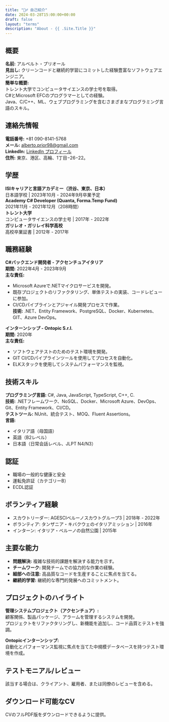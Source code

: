 ```yaml
---
title: "🙋‍♂️ 自己紹介"
date: 2024-03-28T15:00:00+00:00
draft: false
layout: "terms"
description: "About - {{ .Site.Title }}"
---
```


## 概要
**名前:** アルベルト・プリオール  
**見出し:** クリーンコードと継続的学習にコミットした経験豊富なソフトウェアエンジニア。  
**簡単な概要:**  
トレント大学でコンピュータサイエンスの学士号を取得。  
C#とMicrosoft EFCのプログラマーとしての経験。  
Java、C/C++、ML、ウェブプログラミングを含むさまざまなプログラミング言語のスキル。

## 連絡先情報
**電話番号:** +81 090-8141-5768  
**メール:** alberto.prior98@gmail.com  
**LinkedIn:** [LinkedIn プロフィール](https://www.linkedin.com/in/albertoprior/)  
**住所:** 東京、港区、高輪、1丁目−26−22。

## 学歴
**ISIキャリアと言語アカデミー（渋谷、東京、日本）**  
日本語学校 | 2023年10月 - 2024年9月卒業予定  
**Academy C# Developer (Quanta, Forma.Temp Fund)**  
2021年11月 - 2021年12月（208時間）  
**トレント大学**  
コンピュータサイエンスの学士号 | 2017年 - 2022年  
**ガリレオ・ガリレイ科学高校**  
高校卒業証書 | 2012年 - 2017年

## 職務経験
**C#バックエンド開発者 - アクセンチュアイタリア**  
**期間:** 2022年4月 - 2023年9月  
**主な責任:**  
- Microsoft Azureで.NETマイクロサービスを開発。  
- 既存プロジェクトのリファクタリング、単体テストの実装、コードレビューに参加。  
- CI/CDパイプラインとアジャイル開発プロセスで作業。  
**技術:** .NET、Entity Framework、PostgreSQL、Docker、Kubernetes、GIT、Azure DevOps。

**インターンシップ - Ontopic S.r.l.**  
**期間:** 2020年  
**主な責任:**  
- ソフトウェアテストのためのテスト環境を開発。  
- GIT CI/CDパイプラインツールを使用してプロセスを自動化。  
- ELKスタックを使用してシステムパフォーマンスを監視。

## 技術スキル
**プログラミング言語:** C#, Java, JavaScript, TypeScript, C++, C.  
**技術:** .NETフレームワーク、NoSQL、Docker、Microsoft Azure、DevOps、Git、Entity Framework、CI/CD。  
**テストツール:** NUnit、統合テスト、MOQ、Fluent Assertions。  
**言語:**  
- イタリア語（母国語）  
- 英語（B2レベル）  
- 日本語（日常会話レベル、JLPT N4/N3）

## 認証
- 職場の一般的な健康と安全  
- 運転免許証（カテゴリーB）  
- ECDL認証

## ボランティア経験
- スカウトリーダー: AGESCIベルーノスカウトグループ3 | 2018年 - 2022年  
- ボランティア: タンザニア・キバクウェのイタリアミッション | 2016年  
- インターン: イタリア・ベルーノの自然公園 | 2015年

## 主要な能力
- **問題解決:** 複雑な技術的課題を解決する能力を示す。  
- **チームワーク:** 開発チームでの協力的な作業の経験。  
- **細部への注意:** 高品質なコードを生産することに焦点を当てる。  
- **継続的学習:** 継続的な専門的発展へのコミットメント。

## プロジェクトのハイライト
**管理システムプロジェクト（アクセンチュア）:**  
顧客関係、製品パッケージ、アラームを管理するシステムを開発。  
プロジェクトをリファクタリングし、新機能を追加し、コード品質とテストを強調。

**Ontopicインターンシップ:**  
自動化とパフォーマンス監視に焦点を当てた中規模データベースを持つテスト環境を作成。

## テストモニアル/レビュー
該当する場合は、クライアント、雇用者、または同僚のレビューを含める。

## ダウンロード可能なCV
CVのフルPDF版をダウンロードできるように提供。